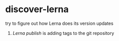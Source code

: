 # discover-lerna
try to figure out how Lerna does its version updates

1. *Lerna publish* is adding tags to the git repository
